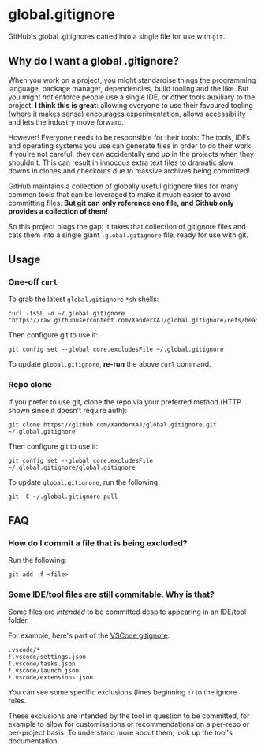 # global.gitignore

GitHub's global .gitignores catted into a single file for use with `git`.

## Why do I want a global .gitignore?

When you work on a project, you might standardise things the programming language, package manager, dependencies, build tooling and the like.
But you might _not_ enforce people use a single IDE, or other tools auxiliary to the project.
**I think this is great**: allowing everyone to use their favoured tooling (where it makes sense) encourages experimentation, allows accessibility and lets the industry move forward.

However!
Everyone needs to be responsible for their tools:
The tools, IDEs and operating systems you use can generate files in order to do their work.
If you're not careful, they can accidentally end up in the projects when they shouldn't.
This can result in innocous extra text files to dramatic slow downs in clones and checkouts due to massive archives being committed!

GitHub maintains a collection of globally useful gitignore files for many common tools that can be leveraged to make it much easier to avoid committing files.
**But git can only reference one file, and Github only provides a collection of them!**

So this project plugs the gap: it takes that collection of gitignore files and cats them into a single giant `.global.gitignore` file, ready for use with git.

## Usage

### One-off `curl`

To grab the latest `global.gitignore` `*sh` shells:

```shell
curl -fsSL -o ~/.global.gitignore "https://raw.githubusercontent.com/XanderXAJ/global.gitignore/refs/heads/main/global.gitignore"
```

Then configure git to use it:

```shell
git config set --global core.excludesFile ~/.global.gitignore
```

To update `global.gitignore`, **re-run** the above `curl` command.

### Repo clone

If you prefer to use git, clone the repo via your preferred method (HTTP shown since it doesn't require auth):

```shell
git clone https://github.com/XanderXAJ/global.gitignore.git ~/.global.gitignore
```

Then configure git to use it:

```shell
git config set --global core.excludesFile ~/.global.gitignore/global.gitignore
```

To update `global.gitignore`, run the following:

```shell
git -C ~/.global.gitignore pull
```

## FAQ

### How do I commit a file that is being excluded?

Run the following:

```shell
git add -f <file>
```

### Some IDE/tool files are still commitable. Why is that?

Some files are _intended_ to be committed despite appearing in an IDE/tool folder.

For example, here's part of the [VSCode gitignore](https://github.com/github/gitignore/blob/main/Global/VisualStudioCode.gitignore):

```gitignore
.vscode/*
!.vscode/settings.json
!.vscode/tasks.json
!.vscode/launch.json
!.vscode/extensions.json
```

You can see some specific exclusions (lines beginning `!`) to the ignore rules.

These exclusions are intended by the tool in question to be committed, for example to allow for customisations or recommendations on a per-repo or per-project basis.
To understand more about them, look up the tool's documentation.
